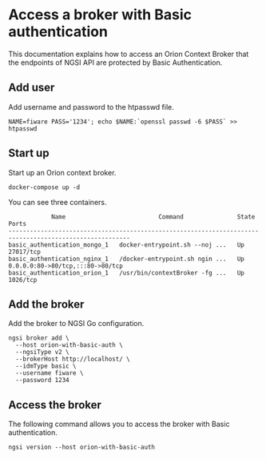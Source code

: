 # Access a broker with Basic authentication

This documentation explains how to access an Orion Context Broker that the endpoints of NGSI API
are protected by Basic Authentication.

## Add user

Add username and password to the htpasswd file.

```
NAME=fiware PASS='1234'; echo $NAME:`openssl passwd -6 $PASS` >> htpasswd
```

## Start up

Start up an Orion context broker.

```
docker-compose up -d
```

You can see three containers.

```
            Name                          Command               State                Ports
--------------------------------------------------------------------------------------------------------
basic_authentication_mongo_1   docker-entrypoint.sh --noj ...   Up      27017/tcp
basic_authentication_nginx_1   /docker-entrypoint.sh ngin ...   Up      0.0.0.0:80->80/tcp,:::80->80/tcp
basic_authentication_orion_1   /usr/bin/contextBroker -fg ...   Up      1026/tcp
```

## Add the broker

Add the broker to NGSI Go configuration.

```
ngsi broker add \
  --host orion-with-basic-auth \
  --ngsiType v2 \
  --brokerHost http://localhost/ \
  --idmType basic \
  --username fiware \
  --password 1234
```

## Access the broker

The following command allows you to access the broker with Basic authentication.

```
ngsi version --host orion-with-basic-auth
```
